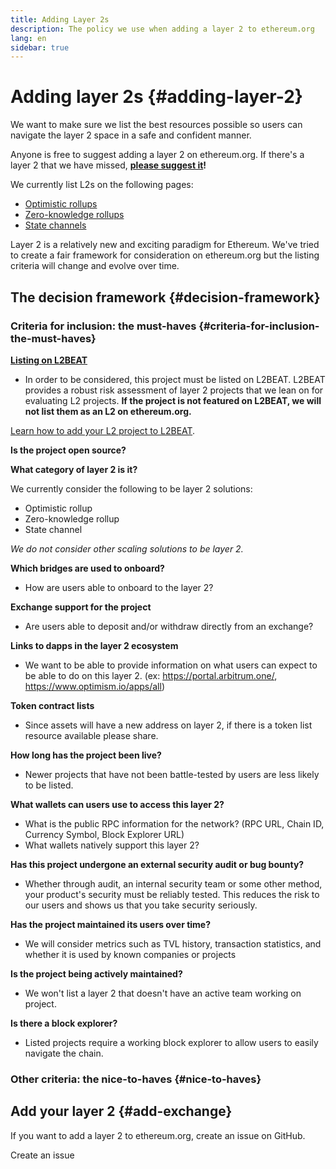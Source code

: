 ```yaml
---
title: Adding Layer 2s
description: The policy we use when adding a layer 2 to ethereum.org
lang: en
sidebar: true
---
```


# Adding layer 2s {#adding-layer-2}

We want to make sure we list the best resources possible so users can navigate the layer 2 space in a safe and confident manner.

Anyone is free to suggest adding a layer 2 on ethereum.org. If there's a layer 2 that we have missed, **[please suggest it](https://github.com/ethereum/ethereum-org-website/issues/new?&template=suggest_layer2.md)!**

We currently list L2s on the following pages:

- [Optimistic rollups](/developers/docs/scaling/optimistic-rollups/)
- [Zero-knowledge rollups](/developers/docs/scaling/zk-rollups/)
- [State channels](/developers/docs/scaling/state-channels/)
<!-- TODO: Add layer-2 page -->

Layer 2 is a relatively new and exciting paradigm for Ethereum. We've tried to create a fair framework for consideration on ethereum.org but the listing criteria will change and evolve over time.

## The decision framework {#decision-framework}

### Criteria for inclusion: the must-haves {#criteria-for-inclusion-the-must-haves}

**[Listing on L2BEAT](https://l2beat.com)**

- In order to be considered, this project must be listed on L2BEAT. L2BEAT provides a robust risk assessment of layer 2 projects that we lean on for evaluating L2 projects. **If the project is not featured on L2BEAT, we will not list them as an L2 on ethereum.org.**

[Learn how to add your L2 project to L2BEAT](https://github.com/l2beat/l2beat/blob/master/CONTRIBUTING.md).

**Is the project open source?**

**What category of layer 2 is it?**

We currently consider the following to be layer 2 solutions:

- Optimistic rollup
- Zero-knowledge rollup
- State channel

_We do not consider other scaling solutions to be layer 2._

**Which bridges are used to onboard?**

- How are users able to onboard to the layer 2?

**Exchange support for the project**

- Are users able to deposit and/or withdraw directly from an exchange?

**Links to dapps in the layer 2 ecosystem**

- We want to be able to provide information on what users can expect to be able to do on this layer 2. (ex: https://portal.arbitrum.one/, https://www.optimism.io/apps/all)

**Token contract lists**

- Since assets will have a new address on layer 2, if there is a token list resource available please share.

**How long has the project been live?**

- Newer projects that have not been battle-tested by users are less likely to be listed.

**What wallets can users use to access this layer 2?**

- What is the public RPC information for the network? (RPC URL, Chain ID, Currency Symbol, Block Explorer URL)
- What wallets natively support this layer 2?

**Has this project undergone an external security audit or bug bounty?**

- Whether through audit, an internal security team or some other method, your product's security must be reliably tested. This reduces the risk to our users and shows us that you take security seriously.

**Has the project maintained its users over time?**

- We will consider metrics such as TVL history, transaction statistics, and whether it is used by known companies or projects

**Is the project being actively maintained?**

- We won't list a layer 2 that doesn't have an active team working on project.

**Is there a block explorer?**

- Listed projects require a working block explorer to allow users to easily navigate the chain.

### Other criteria: the nice-to-haves {#nice-to-haves}

## Add your layer 2 {#add-exchange}

If you want to add a layer 2 to ethereum.org, create an issue on GitHub.

<ButtonLink to="https://github.com/ethereum/ethereum-org-website/issues/new?&template=suggest_layer2.md">
  Create an issue
</ButtonLink>
